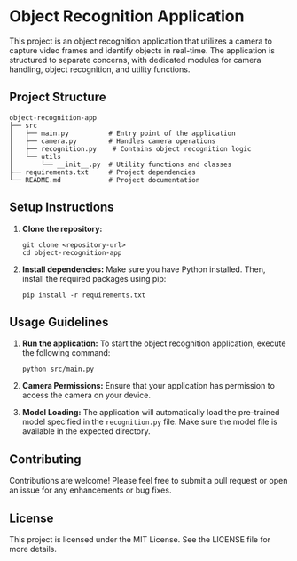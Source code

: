 # Object Recognition Application

This project is an object recognition application that utilizes a camera to capture video frames and identify objects in real-time. The application is structured to separate concerns, with dedicated modules for camera handling, object recognition, and utility functions.

## Project Structure

```
object-recognition-app
├── src
│   ├── main.py          # Entry point of the application
│   ├── camera.py        # Handles camera operations
│   ├── recognition.py    # Contains object recognition logic
│   └── utils
│       └── __init__.py  # Utility functions and classes
├── requirements.txt     # Project dependencies
└── README.md            # Project documentation
```

## Setup Instructions

1. **Clone the repository:**

   ```
   git clone <repository-url>
   cd object-recognition-app
   ```

2. **Install dependencies:**
   Make sure you have Python installed. Then, install the required packages using pip:
   ```
   pip install -r requirements.txt
   ```

## Usage Guidelines

1. **Run the application:**
   To start the object recognition application, execute the following command:

   ```
   python src/main.py
   ```

2. **Camera Permissions:**
   Ensure that your application has permission to access the camera on your device.

3. **Model Loading:**
   The application will automatically load the pre-trained model specified in the `recognition.py` file. Make sure the model file is available in the expected directory.

## Contributing

Contributions are welcome! Please feel free to submit a pull request or open an issue for any enhancements or bug fixes.

## License

This project is licensed under the MIT License. See the LICENSE file for more details.
